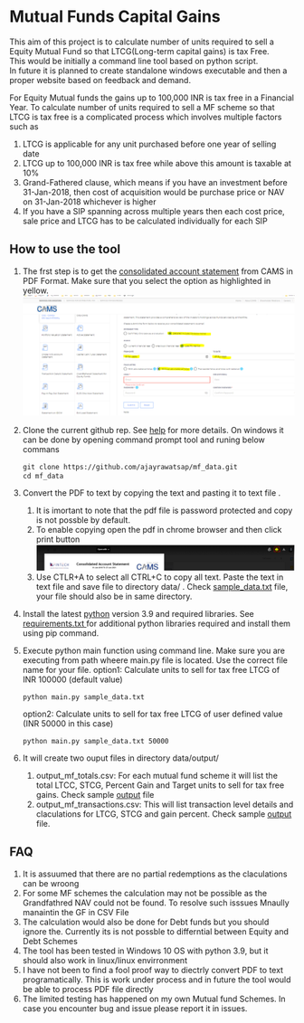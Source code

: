 # Mutual Funds Capital Gains
This aim of this project is to calculate number of units required to sell a Equity Mutual Fund so that LTCG(Long-term capital gains) is tax Free. 
<br>This would be initially a command line tool based on python script. 
<br>In future it is planned to create standalone windows executable and then a proper website based on feedback and demand.

For Equity Mutual funds the gains up to 100,000 INR is tax free in a Financial Year. To calculate number of units required to sell a MF scheme so that LTCG is tax free is a complicated process which involves multiple factors such as
1. LTCG is applicable for any unit purchased before one year of selling date
2. LTCG up to 100,000 INR is tax free while above this amount is taxable at 10% 
3. Grand-Fathered clause, which means if you have an investment before 31-Jan-2018, then cost of acquisition would be  purchase price or NAV on 31-Jan-2018 whichever is higher
4. If you have a SIP spanning across multiple years then each cost price, sale price and LTCG has to be calculated individually for each SIP

## How to use the tool
1. The frst step is to get the [consolidated account statement](https://new.camsonline.com/Investors/Statements/Consolidated-Account-Statement) from CAMS in PDF Format. Make sure that you select the option as highlighted in yellow. ![screenshot](https://github.com/ajayrawatsap/mf_data/blob/master/data/assets/cams.PNG)
2. Clone the current github rep. See [help](https://docs.github.com/en/github/creating-cloning-and-archiving-repositories/cloning-a-repository-from-github/cloning-a-repository) for more details. On windows it can be done by opening command prompt tool and runing below commans
   ```
   git clone https://github.com/ajayrawatsap/mf_data.git
   cd mf_data
   
   ```

3. Convert the PDF to text by copying the text and pasting it to  text file . 
    1. It is imortant to note that the pdf file is password protected and copy is not possble by default. 
    2. To enable copying open the pdf in chrome browser and then click print button ![print](https://github.com/ajayrawatsap/mf_data/blob/master/data/assets/print_chrome.PNG)
    3. Use CTLR+A to select all CTRL+C to copy all text. Paste the text in text file and save file to directory  data/ . Check  [sample_data.txt](/data/sample_data.txt) file, your file should also be in same directory.
5. Install the latest [python](https://www.python.org/downloads/)  version 3.9 and required libraries.
   See [requirements.txt ](/requirements.txt) for additional python libraries required and install them using pip command.
7. Execute python main function using command line. Make sure you are executing from path wheere main.py file is located. Use the correct file name for your file.
    option1: Calculate units to sell for tax free LTCG of INR 100000 (default value)
   ```
   python main.py sample_data.txt
   ```
    option2: Calculate units to sell for tax free LTCG of user defined value (INR 50000 in this case)
      ```
      python main.py sample_data.txt 50000
      ```
9. It will create two ouput files in directory  data/output/
    1. output_mf_totals.csv: For each mutual fund scheme it will list the total LTCC, STCG, Percent  Gain and Target units to sell for tax free gains. Check sample [output](data/output/output_mf_totals.csv) file
    1. output_mf_transactions.csv: This will list transaction level details and claculations for LTCG, STCG and gain percent. Check  sample [output](data/output/output_mf_transactions.csv) file.


## FAQ
1. It is assuumed that there are no partial redemptions as the claculations can be wroong
2. For some MF schemes the calculation may not be possible as the Grandfathred NAV could not be found. To resolve such isssues Mnaully manaintin the GF in CSV File
3. The calculation would also be done for Debt funds but you should ignore the. Currently its is not possble to differntial between Equity and Debt Schemes
4. The tool has been tested in Windows 10 OS with python 3.9, but it should also work in linux/linux envirronment
5. I have not been to find a fool proof way to diectrly convert PDF to text programatically. This is work under process and in future the tool would be able to process PDF file directly
6. The limited testing has happened on my own Mutual fund Schemes. In case you encounter bug and issue please report it in issues.

